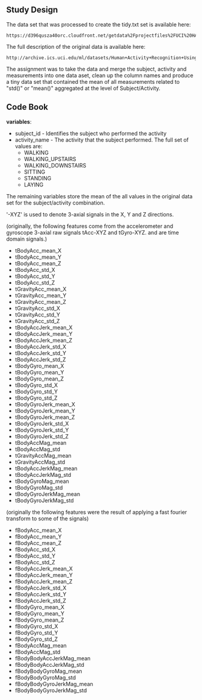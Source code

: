 ## __Study Design__

The data set that was processed to create the tidy.txt set is available here: 

    https://d396qusza40orc.cloudfront.net/getdata%2Fprojectfiles%2FUCI%20HAR%20Dataset.zip 

The full description of the original data is available here:

    http://archive.ics.uci.edu/ml/datasets/Human+Activity+Recognition+Using+Smartphones 

The assignment was to take the data and merge the subject, activity and measurements into one data aset, clean up the column names and produce a tiny data set that contained the mean of all measurements related to "std()" or "mean()" 
aggregated at the level of Subject/Activity.


## __Code Book__

__variables__:

* subject_id - Identifies the subject who performed the activity
* activity_name - The activity that the subject performed. The full set of values are:
    * WALKING 
    * WALKING_UPSTAIRS
    * WALKING_DOWNSTAIRS
    * SITTING
    * STANDING 
    * LAYING

The remaining variables store the mean of the all values in the original data set for the subject/activity combination.

'-XYZ' is used to denote 3-axial signals in the X, Y and Z directions.

(originally, the following features come from the accelerometer and gyroscope 3-axial raw signals tAcc-XYZ and tGyro-XYZ. and are time domain signals.)

* tBodyAcc_mean_X
* tBodyAcc_mean_Y
* tBodyAcc_mean_Z
* tBodyAcc_std_X
* tBodyAcc_std_Y
* tBodyAcc_std_Z
* tGravityAcc_mean_X
* tGravityAcc_mean_Y
* tGravityAcc_mean_Z
* tGravityAcc_std_X
* tGravityAcc_std_Y
* tGravityAcc_std_Z
* tBodyAccJerk_mean_X
* tBodyAccJerk_mean_Y
* tBodyAccJerk_mean_Z
* tBodyAccJerk_std_X
* tBodyAccJerk_std_Y
* tBodyAccJerk_std_Z
* tBodyGyro_mean_X
* tBodyGyro_mean_Y
* tBodyGyro_mean_Z
* tBodyGyro_std_X
* tBodyGyro_std_Y
* tBodyGyro_std_Z
* tBodyGyroJerk_mean_X
* tBodyGyroJerk_mean_Y
* tBodyGyroJerk_mean_Z
* tBodyGyroJerk_std_X
* tBodyGyroJerk_std_Y
* tBodyGyroJerk_std_Z
* tBodyAccMag_mean
* tBodyAccMag_std
* tGravityAccMag_mean
* tGravityAccMag_std
* tBodyAccJerkMag_mean
* tBodyAccJerkMag_std
* tBodyGyroMag_mean
* tBodyGyroMag_std
* tBodyGyroJerkMag_mean
* tBodyGyroJerkMag_std

(originally the following features were the result of applying a fast fourier transform to some of the signals)

* fBodyAcc_mean_X
* fBodyAcc_mean_Y
* fBodyAcc_mean_Z
* fBodyAcc_std_X
* fBodyAcc_std_Y
* fBodyAcc_std_Z
* fBodyAccJerk_mean_X
* fBodyAccJerk_mean_Y
* fBodyAccJerk_mean_Z
* fBodyAccJerk_std_X
* fBodyAccJerk_std_Y
* fBodyAccJerk_std_Z
* fBodyGyro_mean_X
* fBodyGyro_mean_Y
* fBodyGyro_mean_Z
* fBodyGyro_std_X
* fBodyGyro_std_Y
* fBodyGyro_std_Z
* fBodyAccMag_mean
* fBodyAccMag_std
* fBodyBodyAccJerkMag_mean
* fBodyBodyAccJerkMag_std
* fBodyBodyGyroMag_mean
* fBodyBodyGyroMag_std
* fBodyBodyGyroJerkMag_mean
* fBodyBodyGyroJerkMag_std

